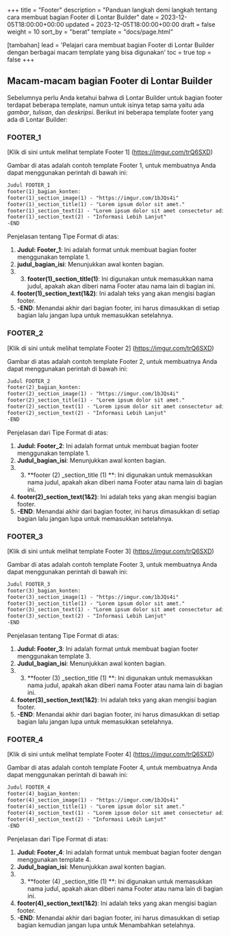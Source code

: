 +++
title = "Footer"
description = "Panduan langkah demi langkah tentang cara membuat bagian Footer di Lontar Builder"
date = 2023-12-05T18:00:00+00:00
updated = 2023-12-05T18:00:00+00:00
draft = false
weight = 10
sort_by = "berat"
template = "docs/page.html"

[tambahan]
lead = 'Pelajari cara membuat bagian Footer di Lontar Builder dengan berbagai macam template yang bisa digunakan'
toc = true
top = false
+++

## Macam-macam bagian Footer di Lontar Builder
Sebelumnya perlu Anda ketahui bahwa di Lontar Builder untuk bagian footer terdapat beberapa template, namun untuk isinya tetap sama yaitu ada *gambar*, *tulisan*, dan *deskripsi*. Berikut ini beberapa template footer yang ada di Lontar Builder:

### FOOTER_1

[Klik di sini untuk melihat template Footer 1] (https://imgur.com/trQ6SXD)

Gambar di atas adalah contoh template Footer 1, untuk membuatnya Anda dapat menggunakan perintah di bawah ini:
```markdown
Judul FOOTER_1
footer(1)_bagian_konten:
footer(1)_section_image(1) - "https://imgur.com/1bJQs4i"
footer(1)_section_title(1) - "Lorem ipsum dolor sit amet."
footer(1)_section_text(1) - "Lorem ipsum dolor sit amet consectetur adipisicing elit. Nesciunt, accusantium."
footer(1)_section_text(2) - "Informasi Lebih Lanjut"
-END
```
Penjelasan tentang Tipe Format di atas:

1. **Judul: Footer_1**: Ini adalah format untuk membuat bagian footer menggunakan template 1.
2. **judul_bagian_isi**: Menunjukkan awal konten bagian.
3. 3. **footer(1)_section_title(1)**: Ini digunakan untuk memasukkan nama judul, apakah akan diberi nama Footer atau nama lain di bagian ini.
4. **footer(1)_section_text(1&2)**: Ini adalah teks yang akan mengisi bagian footer.
5. **-END**: Menandai akhir dari bagian footer, ini harus dimasukkan di setiap bagian lalu jangan lupa untuk memasukkan setelahnya.

### FOOTER_2

[Klik di sini untuk melihat template Footer 2] (https://imgur.com/trQ6SXD)

Gambar di atas adalah contoh template Footer 2, untuk membuatnya Anda dapat menggunakan perintah di bawah ini:
```markdown
Judul FOOTER_2
footer(2)_bagian_konten:
footer(2)_section_image(1) - "https://imgur.com/1bJQs4i"
footer(2)_section_title(1) - "Lorem ipsum dolor sit amet."
footer(2)_section_text(1) - "Lorem ipsum dolor sit amet consectetur adipisicing elit. Nesciunt, accusantium."
footer(2)_section_text(2) - "Informasi Lebih Lanjut"
-END
```
Penjelasan dari Tipe Format di atas:

1. **Judul: Footer_2**: Ini adalah format untuk membuat bagian footer menggunakan template 1.
2. **Judul_bagian_isi**: Menunjukkan awal konten bagian.
3. 3. **footer (2) _section_title (1) **: Ini digunakan untuk memasukkan nama judul, apakah akan diberi nama Footer atau nama lain di bagian ini.
4. **footer(2)_section_text(1&2)**: Ini adalah teks yang akan mengisi bagian footer.
5. **-END**: Menandai akhir dari bagian footer, ini harus dimasukkan di setiap bagian lalu jangan lupa untuk memasukkan setelahnya.

### FOOTER_3

[Klik di sini untuk melihat template Footer 3] (https://imgur.com/trQ6SXD)

Gambar di atas adalah contoh template Footer 3, untuk membuatnya Anda dapat menggunakan perintah di bawah ini:
```markdown
Judul FOOTER_3
footer(3)_bagian_konten:
footer(3)_section_image(1) - "https://imgur.com/1bJQs4i"
footer(3)_section_title(1) - "Lorem ipsum dolor sit amet."
footer(3)_section_text(1) - "Lorem ipsum dolor sit amet consectetur adipisicing elit. Tidak ada yang lebih baik dari itu."
footer(3)_section_text(2) - "Informasi Lebih Lanjut"
-END
```
Penjelasan tentang Tipe Format di atas:

1. **Judul: Footer_3**: Ini adalah format untuk membuat bagian footer menggunakan template 3.
2. **Judul_bagian_isi**: Menunjukkan awal konten bagian.
3. 3. **footer (3) _section_title (1) **: Ini digunakan untuk memasukkan nama judul, apakah akan diberi nama Footer atau nama lain di bagian ini.
4. **footer(3)_section_text(1&2)**: Ini adalah teks yang akan mengisi bagian footer.
5. **-END**: Menandai akhir dari bagian footer, ini harus dimasukkan di setiap bagian lalu jangan lupa untuk memasukkan setelahnya.

### FOOTER_4

[Klik di sini untuk melihat template Footer 4] (https://imgur.com/trQ6SXD)

Gambar di atas adalah contoh template Footer 4, untuk membuatnya Anda dapat menggunakan perintah di bawah ini:
```markdown
Judul FOOTER_4
footer(4)_bagian_konten:
footer(4)_section_image(1) - "https://imgur.com/1bJQs4i"
footer(4)_section_title(1) - "Lorem ipsum dolor sit amet."
footer(4)_section_text(1) - "Lorem ipsum dolor sit amet consectetur adipisicing elit. Nesciunt, accusantium."
footer(4)_section_text(2) - "Informasi Lebih Lanjut"
-END
```
Penjelasan dari Tipe Format di atas:

1. **Judul: Footer_4**: Ini adalah format untuk membuat bagian footer dengan menggunakan template 4.
2. **Judul_bagian_isi**: Menunjukkan awal konten bagian.
3. 3. **footer (4) _section_title (1) **: Ini digunakan untuk memasukkan nama judul, apakah akan diberi nama Footer atau nama lain di bagian ini.
4. **footer(4)_section_text(1&2)**: Ini adalah teks yang akan mengisi bagian footer.
5. **-END**: Menandai akhir dari bagian footer, ini harus dimasukkan di setiap bagian kemudian jangan lupa untuk Menambahkan setelahnya.